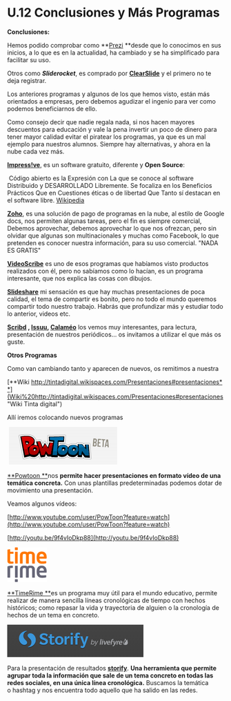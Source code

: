 # U.12 Conclusiones y Más Programas

**Conclusiones:**

Hemos podido comprobar como **[Prezi](http://prezi.com/ "Prezi") **desde que lo conocimos en sus inicios, a lo que es en la actualidad, ha cambiado y se ha simplificado para facilitar su uso.

Otros como _**Sliderocket**_, es comprado por [**ClearSlide**](https://www.clearslide.com/ "Clearslide") y el primero no te deja registrar.

Los anteriores programas y algunos de los que hemos visto, están más orientados a empresas, pero debemos agudizar el ingenio para ver como podemos beneficiarnos de ello.

Como consejo decir que nadie regala nada, si nos hacen mayores descuentos para educación y vale la pena invertir un poco de dinero para tener mayor calidad evitar el piratear los programas, ya que es un mal ejemplo para nuestros alumnos. Siempre hay alternativas, y ahora en la nube cada vez más.

[**Impress!ve**,](http://impressive.sourceforge.net/ "Impress!ve") es un software gratuito, diferente y **Open Source**: 

 Código abierto es la Expresión con La que se conoce al software Distribuido y DESARROLLADO Libremente. Se focaliza en los Beneficios Prácticos Que en Cuestiones éticas o de libertad Que Tanto sí destacan en el software libre. [Wikipedia](http://es.wikipedia.org/wiki/C%C3%B3digo_abierto)

[**Zoho**](https://www.zoho.com/ "Zoho"), es una solución de pago de programas en la nube, al estilo de Google docs, nos permiten algunas tareas, pero el fin es siempre comercial, Debemos aprovechar, debemos aprovechar lo que nos ofrezcan, pero sin olvidar que algunas son multinacionales y muchas como Facebook, lo que pretenden es conocer nuestra información, para su uso comercial. "NADA ES GRATIS"

[**VideoScribe**](http://www.sparkol.com/products/videoscribe "VideoScribe") es uno de esos programas que habíamos visto productos realizados con él, pero no sabíamos como lo hacían, es un programa interesante, que nos explica las cosas con dibujos.

[**Slideshare**](http://es.slideshare.net/ "slideshare") mi sensación es que hay muchas presentaciones de poca calidad, el tema de compartir es bonito, pero no todo el mundo queremos compartir todo nuestro trabajo. Habrás que profundizar más y estudiar todo lo anterior, videos etc.

**[Scribd](http://es.scribd.com/ "Scrid") , [Issuu](http://issuu.com/ "Issuu"), [Calaméo](http://es.calameo.com/ "Calaméo")** los vemos muy interesantes, para lectura, presentación de nuestros periódicos... os invitamos a utilizar el que más os guste.

**Otros Programas**

Como van cambiando tanto y aparecen de nuevos, os remitimos a nuestra

[**Wiki http://tintadigital.wikispaces.com/Presentaciones#presentaciones**](Wiki%20http://tintadigital.wikispaces.com/Presentaciones#presentaciones "Wiki Tinta digital")

Allí iremos colocando nuevos programas


 [![Powtoon](img/PowToon__free_business_presentation_software_animated_video_maker_and_PowerPoint_alternative.png)](http://www.powtoon.com/ "Postoon")


[**Powtoon **](http://www.powtoon.com/ "Powtoon")nos **permite hacer presentaciones en formato vídeo de una temática concreta.** Con unas plantillas predeterminadas podemos dotar de movimiento una presentación.

Veamos algunos vídeos:

[http://www.youtube.com/user/PowToon?feature=watch](http://www.youtube.com/user/PowToon?feature=watch)

[http://youtu.be/9f4vIoDkp88](http://youtu.be/9f4vIoDkp88)


[![Time Logo](img/timerime_logo.png "Líneas de tiempo")](http://timerime.com/ "Timerime")


[**TimeRime **](http://timerime.com/ "Timerime")es un programa muy útil para el mundo educativo, permite realizar de manera sencilla líneas cronológicas de tiempo con hechos históricos; como repasar la vida y trayectoria de alguien o la cronología de hechos de un tema en concreto.


[![Storify ](img/Storify__Make_the_web_tell_a_story.png)](https://storify.com/ "Storify")


Para la presentación de resultados **[storify](https://storify.com/ "storify")**. **Una herramienta que permite agrupar toda la información que sale de un tema concreto en todas las redes sociales, en una única línea cronológica.** Buscamos la temática o hashtag y nos encuentra todo aquello que ha salido en las redes.

